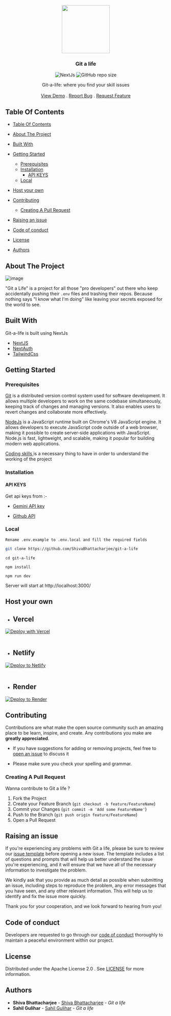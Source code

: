 <a href="https://github.com/ShivaBhattacharjee/git-a-life">
<p align="center">
  <img src="![image](https://static-00.iconduck.com/assets.00/git-icon-2048x2048-juzdf1l5.png)
" height="150px"/>
  </a>
<br/>
  <h3 align="center">Git a life</h3>


<div align="center" >

![NextJs](https://img.shields.io/badge/next.js-000000?style=for-the-badge&logo=nextdotjs&logoColor=white)
![GitHub repo size](https://img.shields.io/github/repo-size/shivabhattacharjee/git-a-life)


  </div>
  <p align="center">
    Git-a-life: where you find your skill issues
    <br/>
    <br/>
    <a href="https://git-a-life.theshiva.xyz/">View Demo</a>
    .
    <a href="https://github.com/ShivaBhattacharjee/git-a-life/issues">Report Bug</a>
    .
    <a href="https://github.com/ShivaBhattacharjee/git-a-life/issues">Request Feature</a>
  </p>
</p>



## Table Of Contents

- [Table Of Contents](#table-of-contents)
- [About The Project](#about-the-project)
- [Built With](#built-with)
- [Getting Started](#getting-started)
  - [Prerequisites](#prerequisites)
  - [Installation](#installation)
    - [API KEYS](#api-keys)
  - [Local](#local)

- [Host your own](#host-your-own)
- [Contributing](#contributing)
  - [Creating A Pull Request](#creating-a-pull-request)
- [Raising an issue](#raising-an-issue)
- [Code of conduct](#code-of-conduct)
- [License](#license)
- [Authors](#authors)

## About The Project
![image](https://github.com/user-attachments/assets/7da9eeb5-1a41-45a4-845c-11da5b866692)


"Git a Life" is a project for all those "pro developers" out there who keep accidentally pushing their `.env` files and trashing their repos. Because nothing says "I know what I'm doing" like leaving your secrets exposed for the world to see.

## Built With

Git-a-life is built using NextJs 

* [NextJS](https://nextjs.org)
* [NextAuth](https://next-auth.js.org/)
* [TailwindCss](https://tailwindcss.com/)



## Getting Started


### Prerequisites

<a href="https://git-scm.com/downloads" >Git</a> is a distributed version control system used for software development. It allows multiple developers to work on the same codebase simultaneously, keeping track of changes and managing versions. It also enables users to revert changes and collaborate more effectively.

<a href="https://nodejs.org/en/download/">NodeJs</a> is a JavaScript runtime built on Chrome's V8 JavaScript engine. It allows developers to execute JavaScript code outside of a web browser, making it possible to create server-side applications with JavaScript. Node.js is fast, lightweight, and scalable, making it popular for building modern web applications.

<a href='https://w3fools.com'> Coding skills </a> is a necessary thing to have in order to understand the working of the project


### Installation
#### API KEYS 
Get api keys from :-
- [Gemini API key](https://makersuite.google.com/app/apikey)

- [Github API](https://github.com/settings/tokens)
### Local
```Rename .env.example to .env.local and fill the required fields```
```bash
git clone https://github.com/ShivaBhattacharjee/git-a-life
```
```
cd git-a-life
```
```
npm install
```
```
npm run dev
```
Server will start at http://localhost:3000/




## Host your own
* ## Vercel

[![Deploy with Vercel](https://vercel.com/button)](https://vercel.com/new/clone?repository-url=https%3A%2F%2Fgithub.com%2FShivaBhattacharjee%git-a-life)
<br/>
<br/>

* ## Netlify

[![Deploy to Netlify](https://www.netlify.com/img/deploy/button.svg)](https://app.netlify.com/start/deploy?repository=https://github.com/ShivaBhattacharjee/git-a-life)
<br/>
<br/>

* ## Render

[![Deploy to Render](https://render.com/images/deploy-to-render-button.svg)](https://render.com/deploy?repo=https://github.com/ShivaBhattacharjee/git-a-life)

## Contributing

Contributions are what make the open source community such an amazing place to be learn, inspire, and create. Any contributions you make are **greatly appreciated**.
* If you have suggestions for adding or removing projects, feel free to [open an issue](https://github.com/ShivaBhattacharjee/git-a-life/issues) to discuss it

* Please make sure you check your spelling and grammar.

### Creating A Pull Request

Wanna contribute to Git a life ?

1. Fork the Project
2. Create your Feature Branch (`git checkout -b feature/FeatureName`)
3. Commit your Changes (`git commit -m 'Add some FeatureName'`)
4. Push to the Branch (`git push origin feature/FeatureName`)
5. Open a Pull Request


## Raising an issue

If you're experiencing any problems with Git a life, please be sure to review our [issue template](https://github.com/ShivaBhattacharjee/git-a-life/tree/main/.github/ISSUE_TEMPLATE) before opening a new issue. The template includes a list of questions and prompts that will help us better understand the issue you're experiencing, and it will ensure that we have all of the necessary information to investigate the problem.

We kindly ask that you provide as much detail as possible when submitting an issue, including steps to reproduce the problem, any error messages that you have seen, and any other relevant information. This will help us to identify and fix the issue more quickly.

Thank you for your cooperation, and we look forward to hearing from you!

## Code of conduct

Developers are requested to go through our <a href="https://github.com/ShivaBhattacharjee/git-a-life/blob/main/CODE_OF_CONDUCT.md">code of conduct</a> thoroughly to maintain a peaceful environment within our project.

## License

Distributed under the Apache License 2.0 . See [LICENSE](https://github.com/ShivaBhattacharjee/git-a-life/blob/main/LICENSE) for more information.


## Authors

* **Shiva Bhattacharjee** - [Shiva Bhattacharjee](https://github.com/ShivaBhattacharjee) - *Git a life*
* **Sahil Gulihar** - [Sahil Gulihar](https://github.com/sahil-gulihar) - *Git a life*
